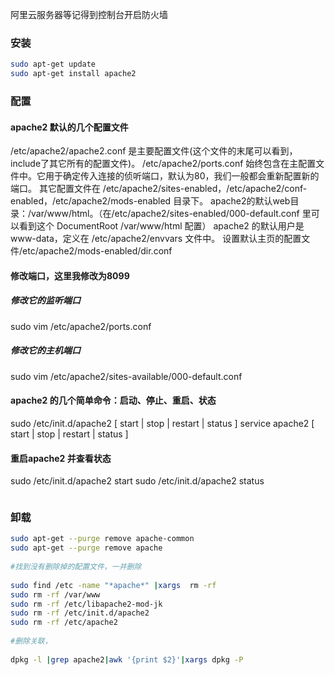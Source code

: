 阿里云服务器等记得到控制台开启防火墙
### 安装
```sh
sudo apt-get update
sudo apt-get install apache2

```
### 配置
#### apache2 默认的几个配置文件

   /etc/apache2/apache2.conf 
   是主要配置文件(这个文件的末尾可以看到，include了其它所有的配置文件)。
   /etc/apache2/ports.conf 
   始终包含在主配置文件中。它用于确定传入连接的侦听端口，默认为80，我们一般都会重新配置新的端口。
   其它配置文件在 /etc/apache2/sites-enabled，/etc/apache2/conf-enabled，/etc/apache2/mods-enabled 目录下。
   apache2的默认web目录：/var/www/html。（在/etc/apache2/sites-enabled/000-default.conf 里可以看到这个 DocumentRoot /var/www/html 配置）
    apache2 的默认用户是 www-data，定义在 /etc/apache2/envvars 文件中。
    设置默认主页的配置文件/etc/apache2/mods-enabled/dir.conf
#### 修改端口，这里我修改为8099
##### 修改它的监听端口
sudo vim /etc/apache2/ports.conf
##### 修改它的主机端口
sudo vim /etc/apache2/sites-available/000-default.conf

#### apache2 的几个简单命令：启动、停止、重启、状态
sudo /etc/init.d/apache2 [ start | stop | restart | status ]
service apache2 [ start | stop | restart | status ]

#### 重启apache2 并查看状态
sudo /etc/init.d/apache2 start
sudo /etc/init.d/apache2 status
```sh

```
### 卸载
```sh
sudo apt-get --purge remove apache-common
sudo apt-get --purge remove apache
 
#找到没有删除掉的配置文件，一并删除
 
sudo find /etc -name "*apache*" |xargs  rm -rf 
sudo rm -rf /var/www
sudo rm -rf /etc/libapache2-mod-jk
sudo rm -rf /etc/init.d/apache2
sudo rm -rf /etc/apache2
 
#删除关联，
 
dpkg -l |grep apache2|awk '{print $2}'|xargs dpkg -P
```